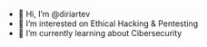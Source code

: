 - 👋 Hi, I’m @diriartev
- 👀 I’m interested on Ethical Hacking & Pentesting
- 🌱 I’m currently learning about Cibersecurity
